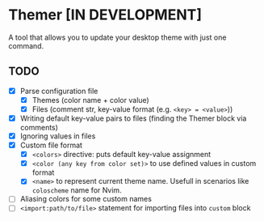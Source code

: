 # Themer [IN DEVELOPMENT]
A tool that allows you to update your desktop theme with just one command.

## TODO
- [X] Parse configuration file
  - [X] Themes (color name + color value)
  - [X] Files (comment str, key-value format (e.g. `<key> = <value>`))
- [X] Writing default key-value pairs to files (finding the Themer block via comments)
- [X] Ignoring values in files
- [X] Custom file format
  - [X] `<colors>` directive: puts default key-value assignment
  - [X] `<color (any key from color set)>` to use defined values in custom format
  - [X] `<name>` to represent current theme name. Usefull in scenarios like `coloscheme` name for Nvim.
- [ ] Aliasing colors for some custom names 
- [ ] `<import:path/to/file>` statement for importing files into `custom` block
